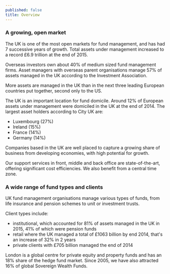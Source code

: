```yaml
---
published: false
title: Overview
---
```

### A growing, open market

The UK is one of the most open markets for fund management, and has had 7 successive years of growth. Total assets under management increased to a record £6.9 trillion at the end of 2015.
 
Overseas investors own about 40% of medium sized fund management firms. Asset managers with overseas parent organisations manage 57% of assets managed in the UK according to the Investment Association.
 
More assets are managed in the UK than in the next three leading European countries put together, second only to the US.
 
The UK is an important location for fund domicile. Around 12% of European assets under management were domiciled in the UK at the end of 2014. The largest asset holders according to City UK are:
- Luxembourg (27%)
- Ireland (15%)
- France (14%)
- Germany (14%)

Companies based in the UK are well placed to capture a growing share of business from developing economies, with high potential for growth.
 
Our support services in front, middle and back office are state-of-the-art, offering significant cost efficiencies. We also benefit from a central time zone.

### A wide range of fund types and clients

UK fund management organisations manage various types of funds, from life insurance and pension schemes to unit or investment trusts.
 
Client types include:
- institutional, which accounted for 81% of assets managed in the UK in 2015, 41% of which were pension funds
- retail where the UK managed a total of £1063 billion by end 2014, that's an increase of 32% in 2 years
- private clients with £705 billion managed the end of 2014
 
London is a global centre for private equity and property funds and has an 18% share of the hedge fund market. Since 2005, we have also attracted 16% of global Sovereign Wealth Funds.
